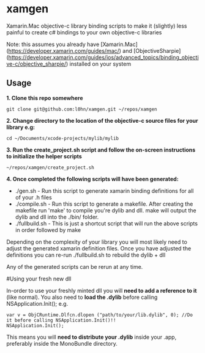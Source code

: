 # xamgen
Xamarin.Mac objective-c library binding scripts to make it (slightly) less painful to create c# bindings to your own objective-c libraries

Note: this assumes you already have [Xamarin.Mac] (https://developer.xamarin.com/guides/mac/) and [ObjectiveSharpie] (https://developer.xamarin.com/guides/ios/advanced_topics/binding_objective-c/objective_sharpie/) installed on your system

## Usage

**1. Clone this repo somewhere**

```
git clone git@github.com:l0hn/xamgen.git ~/repos/xamgen
```

**2. Change directory to the location of the objective-c source files for your library e.g:**

```
cd ~/Documents/xcode-projects/mylib/mylib
```

**3. Run the create_project.sh script and follow the on-screen instructions to initialize the helper scripts**

```
~/repos/xamgen/create_project.sh
```

**4. Once completed the following scripts will have been generated:**

* ./gen.sh        - Run this script to generate xamarin binding definitions for all of your .h files
* ./compile.sh    - Run this script to generate a makefile. 
                    After creating the makefile run 'make' to compile you're dylib and dll.
                    make will output the dylib and dll into the ./bin/ folder.
* ./fullbuild.sh  - This is just a shortcut script that will run the above scripts in order followed by make

Depending on the complexity of your library you will most likely need to adjust the generated xamarin definition files. Once you have adjusted the definitions you can re-run ./fullbuild.sh to rebuild the dylib + dll

Any of the generated scripts can be rerun at any time.

#Using your fresh new dll

In-order to use your freshly minted dll you will **need to add a reference to it** (like normal). You also need to **load the .dylib** before calling NSApplication.Init(); e.g.

```
var v = ObjCRuntime.Dlfcn.dlopen ("path/to/your/lib.dylib", 0); //Do it before calling NSApplication.Init()!!
NSApplication.Init();
```

This means you will **need to distribute your .dylib** inside your .app, preferably inside the MonoBundle directory.
